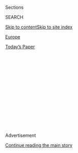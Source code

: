 <div id="app">

<div>

<div>

<div>

<div class="NYTAppHideMasthead css-1q2w90k e1suatyy0">

<div class="section css-ui9rw0 e1suatyy2">

<div class="css-eph4ug er09x8g0">

<div class="css-6n7j50">

</div>

<span class="css-1dv1kvn">Sections</span>

<div class="css-10488qs">

<span class="css-1dv1kvn">SEARCH</span>

</div>

[Skip to content](#site-content)[Skip to site
index](#site-index)

</div>

<div id="masthead-section-label" class="css-1wr3we4 eaxe0e00">

[Europe](https://www.nytimes.com/section/world/europe)

</div>

<div class="css-10698na e1huz5gh0">

</div>

</div>

<div id="masthead-bar-one" class="section hasLinks css-15hmgas e1csuq9d3">

<div class="css-uqyvli e1csuq9d0">

</div>

<div class="css-1uqjmks e1csuq9d1">

</div>

<div class="css-9e9ivx">

[](https://myaccount.nytimes.com/auth/login?response_type=cookie&client_id=vi)

</div>

<div class="css-1bvtpon e1csuq9d2">

[Today’s
Paper](https://www.nytimes.com/section/todayspaper)

</div>

</div>

</div>

</div>

<div data-aria-hidden="false">

<div id="site-content" data-role="main">

<div>

<div class="css-1aor85t" style="opacity:0.000000001;z-index:-1;visibility:hidden">

<div class="css-1hqnpie">

<div class="css-epjblv">

<span class="css-17xtcya">[Europe](/section/world/europe)</span><span class="css-x15j1o">|</span><span class="css-fwqvlz">In
Russia’s Far East, a New Face of Resistance to Putin’s
Reign</span>

</div>

<div class="css-k008qs">

<div class="css-1iwv8en">

<span class="css-18z7m18"></span>

<div>

</div>

</div>

<span class="css-1n6z4y">https://nyti.ms/3gjT7Wt</span>

<div class="css-1705lsu">

<div class="css-4xjgmj">

<div class="css-4skfbu" data-role="toolbar" data-aria-label="Social Media Share buttons, Save button, and Comments Panel with current comment count" data-testid="share-tools">

  - 
  - 
  - 
  - 
    
    <div class="css-6n7j50">
    
    </div>

  - 
  - 

</div>

</div>

</div>

</div>

</div>

</div>

<div id="NYT_TOP_BANNER_REGION" class="css-13pd83m">

</div>

<div id="top-wrapper" class="css-1sy8kpn">

<div id="top-slug" class="css-l9onyx">

Advertisement

</div>

[Continue reading the main
story](#after-top)

<div class="ad top-wrapper" style="text-align:center;height:100%;display:block;min-height:250px">

<div id="top" class="place-ad" data-position="top" data-size-key="top">

</div>

</div>

<div id="after-top">

</div>

</div>

<div>

<div id="sponsor-wrapper" class="css-1hyfx7x">

<div id="sponsor-slug" class="css-19vbshk">

Supported by

</div>

[Continue reading the main
story](#after-sponsor)

<div id="sponsor" class="ad sponsor-wrapper" style="text-align:center;height:100%;display:block">

</div>

<div id="after-sponsor">

</div>

</div>

<div class="css-186x18t">

</div>

<div class="css-1vkm6nb ehdk2mb0">

# In Russia’s Far East, a New Face of Resistance to Putin’s Reign

</div>

As the protests swell in the city of Khabarovsk, 4,000 miles from
Moscow, residents who had never before found a public outlet for anger
are becoming activists.

<div class="css-79elbk" data-testid="photoviewer-wrapper">

<div class="css-z3e15g" data-testid="photoviewer-wrapper-hidden">

</div>

<div class="css-1a48zt4 ehw59r15" data-testid="photoviewer-children">

![<span class="css-16f3y1r e13ogyst0" data-aria-hidden="true">Protesters
marching in Khabarovsk, Russia, on
Monday.</span><span class="css-cnj6d5 e1z0qqy90" itemprop="copyrightHolder"><span class="css-1ly73wi e1tej78p0">Credit...</span><span><span>Sergey
Ponomarev for The New York
Times</span></span></span>](https://static01.nyt.com/images/2020/07/27/world/27russia-protests1/merlin_174995703_0bcc4bf2-5058-4c07-bb9c-d8963c57e499-articleLarge.jpg?quality=75&auto=webp&disable=upscale)

</div>

</div>

<div class="css-18e8msd">

<div class="css-vp77d3 epjyd6m0">

<div class="css-hus3qt ey68jwv0" data-aria-hidden="true">

[![Anton
Troianovski](https://static01.nyt.com/images/2019/09/24/reader-center/author-anton-troianovski/author-anton-troianovski-thumbLarge.png
"Anton Troianovski")](https://www.nytimes.com/by/anton-troianovski)

</div>

<div class="css-1baulvz">

By [<span class="css-1baulvz last-byline" itemprop="name">Anton
Troianovski</span>](https://www.nytimes.com/by/anton-troianovski)

</div>

</div>

  - July 28,
    2020

  - 
    
    <div class="css-4xjgmj">
    
    <div class="css-d8bdto" data-role="toolbar" data-aria-label="Social Media Share buttons, Save button, and Comments Panel with current comment count" data-testid="share-tools">
    
      - 
      - 
      - 
      - 
        
        <div class="css-6n7j50">
        
        </div>
    
      - 
      - 
    
    </div>
    
    </div>

</div>

</div>

<div class="section meteredContent css-1r7ky0e" name="articleBody" itemprop="articleBody">

<div class="css-1fanzo5 StoryBodyCompanionColumn">

<div class="css-53u6y8">

KHABAROVSK, Russia — Valentin Kvashnikov, a construction worker and
recovering heroin addict, lives near the railway depot in a wooden
shack, with a plastic trash can in the corner that serves as his toilet.

But he has risen from obscurity into a celebrity in far eastern Russia
by helping to energize the antigovernment demonstrations that have
gotten bigger and bolder in the past three weeks.

“It’s him\!” a passing woman, Natasha Gordiyenko, said after she spotted
Mr. Kvashnikov outside his house on Sunday, before unleashing a tirade
of profanity against Russian officialdom.

The protests in Khabarovsk reached well into the tens of thousands over
the weekend, establishing this distant city — some 4,000 miles from
Moscow — as the site of [the biggest popular
challenge](https://www.nytimes.com/2020/07/25/world/europe/russia-protests-putin-khabarovsk.html)
to President Vladimir V. Putin’s authority that a city in Russia’s
far-flung regions has produced in his 20 years in power.

</div>

</div>

<div class="css-1fanzo5 StoryBodyCompanionColumn">

<div class="css-53u6y8">

The protests have no leader and few concrete demands. But they have
electrified a quiet city half a world away from the capital, turning
apolitical residents into activists overnight and showing how quickly
the embers of discontent over corruption, poverty and the stranglehold
of Mr. Putin’s rule can ignite a conflagration.

“It’s not that there is something wrong with us,” said Elena Okhrimenko,
a retired accountant, who has been protesting with homemade signs along
with her husband, a retired truck driver. “We realized that there is
something wrong with the country.”

The involvement of protesters from a broad cross-section of the city, an
eight-hour flight from Moscow and only 15 miles from China, is a new
kind of warning for the Kremlin. For years, large-scale protests have
mainly been limited to Moscow and St. Petersburg, making them easy to
dismiss as the work of an out-of-touch urban elite.

Yet the well of popular anger so far from the capital undercuts the
Kremlin’s narrative of Mr. Putin’s Russia, which he has essentially
ruled for the past two decades.

Mr. Putin won a [heavily orchestrated
referendum](https://www.nytimes.com/2020/07/01/world/europe/putin-referendum-vote-russia.html)
less than a month ago that rewrote the Constitution to allow him to stay
in office until 2036. But many analysts have called the vote fraudulent,
and while pollsters have identified rising discontent among Russians in
recent years, the anger has never spilled into the streets with such
force outside the nation’s biggest cities.

</div>

</div>

<div class="css-1fanzo5 StoryBodyCompanionColumn">

<div class="css-53u6y8">

“For now, society doesn’t appear to be so radicalized as to storm the
gates, if you will,” said Tatiana Stanovaya, a nonresident scholar at
the Carnegie Moscow Center, a research organization focused on politics
and policy. “But from my point of view, that is only a question of time
if the authorities are not able to see what is really happening in the
country.”

Mr. Kvashnikov, long struggling with poverty and grousing at the state’s
injustice, turned into a bullhorn-carrying cheerleader of protesters who
have marched through the city each day since July 11 in defense of their
popular governor, Sergei I. Furgal, who was arrested by the federal
authorities this month.

The protesters gather in Lenin Square in front of the marble-sheathed
hulk of the regional government headquarters — known locally as the
White House — before spilling into the road for a three-mile loop above
the sprawling Amur River.

Cars honk in support, drivers offer high-fives and marveling bystanders
— the ice-cream vendor, the cosmetics shop security guard, the officer
in front of the railway-company building — have their phones out to
record the scene.

“I never believed our people were so united,” Mr. Kvashnikov said,
describing the protests.

</div>

</div>

<div class="css-79elbk" data-testid="photoviewer-wrapper">

<div class="css-z3e15g" data-testid="photoviewer-wrapper-hidden">

</div>

<div class="css-1a48zt4 ehw59r15" data-testid="photoviewer-children">

![<span class="css-16f3y1r e13ogyst0" data-aria-hidden="true">Valentin
Kvashnikov, a construction worker who is one of the most visible
Khabarovsk demonstrators, lives in a building that lacks plumbing and
running
water.</span><span class="css-cnj6d5 e1z0qqy90" itemprop="copyrightHolder"><span class="css-1ly73wi e1tej78p0">Credit...</span><span>Sergey
Ponomarev for The New York
Times</span></span>](https://static01.nyt.com/images/2020/07/27/world/27russia-protests2/merlin_174994851_7139618f-3c7f-4445-8496-a7f74e16f2a6-articleLarge.jpg?quality=75&auto=webp&disable=upscale)

</div>

</div>

<div class="css-1fanzo5 StoryBodyCompanionColumn">

<div class="css-53u6y8">

The protests have drawn their ranks from political novices like Elena
Skorodumova, a 23-year-old kindergarten teacher’s assistant. On July 9,
she was scrolling through a social media page devoted to local news and
pets when she [saw a
post](https://vk.com/t_khabarovsk?w=wall-33988878_1469520) about the
arrest of Mr. Furgal, the governor. In a sharp blue suit, Mr. Furgal was
pictured being led away by a masked Federal Security Service officer in
camouflage gear, a gloved hand pressing down on the governor’s head.

Ms. Skorodumova recalls that she got goose bumps from her anger. The
“only way” to support the governor, she wrote in the comments, was to
“go out in the streets.”

</div>

</div>

<div class="css-1fanzo5 StoryBodyCompanionColumn">

<div class="css-53u6y8">

The arrest of the governor, on suspicion of having organized murders
some 15 years ago, seemed to many residents a blatant power play by the
Kremlin to get rid of a regional leader seen as insufficiently loyal.

Mr. Furgal, a former scrap metal trader, defeated the incumbent, a
widely disliked ally of Mr. Putin’s, in the 2018 regional election. Then
Mr. Furgal won over residents with a populist style that his staff
assiduously [documented on
Instagram](https://www.instagram.com/s.furgal/).

Officially dismissed by Mr. Putin last week, Mr. Furgal had highlighted
how he set aside millions of dollars for school lunches, cut his own pay
and put the governor’s yacht on the market.

More calls for protest over his arrest coursed through social media,
often in the coded language of invitations for a stroll or “feeding the
pigeons” in the central square.

On July 11, a Saturday, Ms. Skorodumova, the teacher’s assistant, packed
sanitizing wipes and a toothbrush in case she got arrested and went to
Lenin Square. She had never protested
before.

</div>

</div>

<div class="css-79elbk" data-testid="photoviewer-wrapper">

<div class="css-z3e15g" data-testid="photoviewer-wrapper-hidden">

</div>

<div class="css-1a48zt4 ehw59r15" data-testid="photoviewer-children">

<div class="css-1xdhyk6 erfvjey0">

<span class="css-1ly73wi e1tej78p0">Image</span>

<div class="css-zjzyr8">

<div data-testid="lazyimage-container" style="height:251.33333333333331px">

</div>

</div>

</div>

<span class="css-16f3y1r e13ogyst0" data-aria-hidden="true">The
protesters widely see the arrest of Sergei I. Furgal, the governor of
Khabarovsk, as a blatant power play by the
Kremlin.</span><span class="css-cnj6d5 e1z0qqy90" itemprop="copyrightHolder"><span class="css-1ly73wi e1tej78p0">Credit...</span><span>Evgenia
Novozhenina/Reuters</span></span>

</div>

</div>

<div class="css-1fanzo5 StoryBodyCompanionColumn">

<div class="css-53u6y8">

[Tens of
thousands](https://www.nytimes.com/2020/07/10/world/europe/russian-governor-arrested-murders.html)
of her fellow residents also came. And they keep coming back.

Mr. Kvashnikov, the construction worker, found a wellspring of people
who shared his disdain for Mr. Putin and what he sees as a system that
enriches the few. He has scarcely enough money to eat, he said, and had
been involved in criminal groups and done time in prison in an earlier
life.

</div>

</div>

<div class="css-1fanzo5 StoryBodyCompanionColumn">

<div class="css-53u6y8">

“You rabid dog, why don’t you deal with what is under your own nose?” he
said of Mr. Putin. “Your people are hungry. Look at how your people
live.”

Mr. Kvashnikov drew the attention of the many YouTubers livestreaming
the protests by his almost daily attendance, his loud chants and his
readiness to defy the police. In one [widely viewed
video](https://www.youtube.com/watch?v=NxQxQICbcTU), he can be seen
shouting at a police officer that the Russian Constitution guarantees
freedom of assembly. The crowd next to him starts chanting “We’re the
ones in charge here\!”

The crowds of demonstrators have grown for three consecutive Saturdays,
with some estimates putting last weekend’s crowd at more than 50,000 — a
spurt of spontaneous political activism that is rare in Russia.

Alyona Panteleyeva, 22, and her mother run a cramped sewing workshop and
fabric store. She said she had never been involved in politics until one
of her employees suggested producing face masks that say “I Am/We Are
Furgal.”

For the past week, the workshop has been producing about 50 masks a day,
and Ms. Panteleyeva said she was selling them at cost over Instagram and
in her store. The first person who bought one, she said, paid in cash
marked with a pro-Furgal slogan; such bills are increasingly in
circulation in the city, she explained.

“I am sure that the protests will continue until the citizens get what
they want,” including a public trial for Mr. Furgal in Khabarovsk,
rather than in Moscow, she said. “We are fighting for the
truth.”

</div>

</div>

<div class="css-79elbk" data-testid="photoviewer-wrapper">

<div class="css-z3e15g" data-testid="photoviewer-wrapper-hidden">

</div>

<div class="css-1a48zt4 ehw59r15" data-testid="photoviewer-children">

<div class="css-1xdhyk6 erfvjey0">

<span class="css-1ly73wi e1tej78p0">Image</span>

<div class="css-zjzyr8">

<div data-testid="lazyimage-container" style="height:257.77777777777777px">

</div>

</div>

</div>

<span class="css-16f3y1r e13ogyst0" data-aria-hidden="true">The protests
have electrified a quiet city thousands of miles from the
capital.</span><span class="css-cnj6d5 e1z0qqy90" itemprop="copyrightHolder"><span class="css-1ly73wi e1tej78p0">Credit...</span><span>Sergey
Ponomarev for The New York Times</span></span>

</div>

</div>

<div class="css-1fanzo5 StoryBodyCompanionColumn">

<div class="css-53u6y8">

Mr. Furgal’s popularity as a regional elected official is unique, so the
Khabarovsk protests are not likely to be replicated elsewhere, the
social scientist Sergei Belanovsky [wrote
recently](https://theins.ru/opinions/belanovsky/narodnyi-gubernator).
But they show an increased willingness to protest in response to any
number of slights.

</div>

</div>

<div class="css-1fanzo5 StoryBodyCompanionColumn">

<div class="css-53u6y8">

“Given the overall unfavorable economic and social situation, the
reasons to protest keep growing in number,” Mr. Belanovsky said. “The
fabric of the state has thinned, and to tear it requires less and less
effort.”

Mr. Putin remains in control of the country’s powerful security
services, and, though in decline, his approval rating [stands at 60
percent](https://www.levada.ru/en/ratings/). A major question is to what
extent the Kremlin will be prepared to use force to put down protests —
it has done so in Moscow but not yet in Khabarovsk. At one point on
Monday, a sole police officer followed the column of roughly 1,000
protesters, apparently to keep the cars at bay.

Many protesters assume that some police officers sympathize with them.
Analysts also say that the Kremlin seems to be hoping the protests will
fade on their own, and the state media has largely ignored them.
Meanwhile, the authorities seem to be putting pressure on some
activists.

Late Sunday evening in Lenin Square, videos showed Mr. Kvashnikov
haranguing a man in plainclothes who he said had threatened him, then
being wrestled to the ground by other people in plainclothes; he was
carried by his ankles, chest and elbows to a waiting police car.

Hours later, the authorities released Mr. Kvashnikov. Waiting video
bloggers were there to record his walk from the police station. Mr.
Kvashnikov had already let his fans know that he was taking a break from
protesting, for his family’s safety.

“Don’t be afraid and keep at it, friends,” Mr. Kvashnikov said in a
video message recorded on Sunday. “Most important, don’t abandon what we
started
together.”

</div>

</div>

<div class="css-79elbk" data-testid="photoviewer-wrapper">

<div class="css-z3e15g" data-testid="photoviewer-wrapper-hidden">

</div>

<div class="css-1a48zt4 ehw59r15" data-testid="photoviewer-children">

<div class="css-1xdhyk6 erfvjey0">

<span class="css-1ly73wi e1tej78p0">Image</span>

<div class="css-zjzyr8">

<div data-testid="lazyimage-container" style="height:257.77777777777777px">

</div>

</div>

</div>

<span class="css-16f3y1r e13ogyst0" data-aria-hidden="true">Along with
the crowds has come a spurt of spontaneous political activism that is
rare in
Russia.</span><span class="css-cnj6d5 e1z0qqy90" itemprop="copyrightHolder"><span class="css-1ly73wi e1tej78p0">Credit...</span><span>Sergey
Ponomarev for The New York Times</span></span>

</div>

</div>

<div class="css-1fanzo5 StoryBodyCompanionColumn">

<div class="css-53u6y8">

Oleg Matsnev contributed research from Moscow.

</div>

</div>

<div>

</div>

</div>

<div>

</div>

<div>

</div>

<div>

</div>

<div>

<div id="bottom-wrapper" class="css-1ede5it">

<div id="bottom-slug" class="css-l9onyx">

Advertisement

</div>

[Continue reading the main
story](#after-bottom)

<div id="bottom" class="ad bottom-wrapper" style="text-align:center;height:100%;display:block;min-height:90px">

</div>

<div id="after-bottom">

</div>

</div>

</div>

</div>

</div>

## Site Index

<div>

</div>

## Site Information Navigation

  - [© <span>2020</span> <span>The New York Times
    Company</span>](https://help.nytimes.com/hc/en-us/articles/115014792127-Copyright-notice)

<!-- end list -->

  - [NYTCo](https://www.nytco.com/)
  - [Contact
    Us](https://help.nytimes.com/hc/en-us/articles/115015385887-Contact-Us)
  - [Work with us](https://www.nytco.com/careers/)
  - [Advertise](https://nytmediakit.com/)
  - [T Brand Studio](http://www.tbrandstudio.com/)
  - [Your Ad
    Choices](https://www.nytimes.com/privacy/cookie-policy#how-do-i-manage-trackers)
  - [Privacy](https://www.nytimes.com/privacy)
  - [Terms of
    Service](https://help.nytimes.com/hc/en-us/articles/115014893428-Terms-of-service)
  - [Terms of
    Sale](https://help.nytimes.com/hc/en-us/articles/115014893968-Terms-of-sale)
  - [Site
    Map](https://spiderbites.nytimes.com)
  - [Help](https://help.nytimes.com/hc/en-us)
  - [Subscriptions](https://www.nytimes.com/subscription?campaignId=37WXW)

</div>

</div>

</div>

</div>
